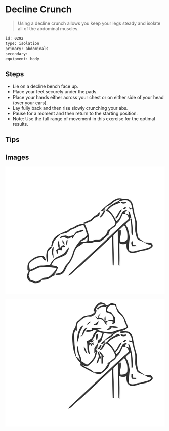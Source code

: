 # Decline Crunch

> Using a decline crunch allows you keep your legs steady and isolate all of the abdominal muscles.

``` 
id: 0292 
type: isolation 
primary: abdominals 
secondary:  
equipment: body 
``` 


## Steps


 - Lie on a decline bench face up.
 - Place your feet securely under the pads.
 - Place your hands either across your chest or on either side of your head (over your ears).
 - Lay fully back and then rise slowly crunching your abs.
 - Pause for a moment and then return to the starting position.
 - Note: Use the full range of movement in this exercise for the optimal results.

## Tips



## Images

![](./../svg/0292-relaxation.svg "")

![](./../svg/0292-tension.svg "")

